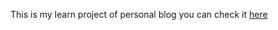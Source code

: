 This is my learn project of personal blog
you can check it [here](https://next-blog-theta-gray.vercel.app/)
